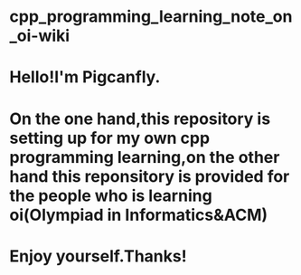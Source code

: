 # cpp_programming_learning_note_on_oi-wiki
# Hello!I'm Pigcanfly.
# On the one hand,this repository is setting up for my own cpp programming learning,on the other hand this reponsitory is provided for the people who is learning oi(Olympiad in Informatics&ACM)
# Enjoy yourself.Thanks!
